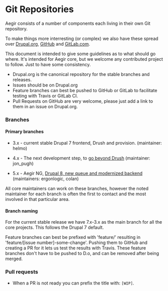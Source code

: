 Git Repositories
================

Aegir consists of a number of components each living in their own Git repository.

To make things more interresting (or complex) we also have these spread over [Drupal.org](https://www.drupal.org/project/hostmaster), [GitHub](https://github.com/aegir-project) and [GitLab.com](https://gitlab.com/aegir).

This document is intended to give some guidelines as to what should go where. It's intended for Aegir core, but we welcome any contributed project to follow. Just to have some consistency.


- Drupal.org is the canonical repository for the stable branches and releases.
- Issues should be on Drupal.org
- Feature branches can best be pushed to GitHub or GitLab to facilitate testing with Travis or GitLab CI.
- Pull Requests on GitHub are very welcome, please just add a link to them in an issue on Drupal.org.


### Branches

#### Primary branches


* 3.x - current stable Drupal 7 frontend, Drush and provision. (maintainer: helmo)

* 4.x - The next development step, to [go beyond Drush](https://www.drupal.org/node/2912579) (maintainer: jon_pugh)

* 5.x - Aegir NG, [Drupal 8, new queue and modernized backend](https://www.drupal.org/node/2714641) (maintainers: ergonlogic, colan)


All core maintainers can work on these branches, however the noted maintainer for each branch is often the first to contact and the most involved in that particular area.


#### Branch naming


For the current stable release we have 7.x-3.x as the main branch for all the core projects. This follows the Drupal 7 default.

Feature branches can best be prefixed with 'feature/' resulting in 'feature/[issue number]-some-change'. Pushing them to GitHub and creating a PR for it lets us test the results with Travis.
These feature branches don't have to be pushed to D.o, and can be removed after being merged.


### Pull requests

- When a PR is not ready you can prefix the title with: `[WIP]`.
